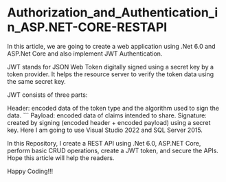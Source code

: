 # Authorization_and_Authentication_in_ASP.NET-CORE-RESTAPI

In this article, we are going to create a web application using .Net 6.0 and ASP.Net Core and also implement JWT Authentication.

JWT stands for JSON Web Token digitally signed using a secret key by a token provider. It helps the resource server to verify the token data using the same secret key.

JWT consists of three parts:

Header: encoded data of the token type and the algorithm used to sign the data. ```
Payload: encoded data of claims intended to share.
Signature: created by signing (encoded header + encoded payload) using a secret key.
Here I am going to use Visual Studio 2022 and SQL Server 2015.


In this Repository, I create a REST API using .Net 6.0, ASP.NET Core, perform basic CRUD operations, create a JWT token, and secure the APIs. Hope this article will help the readers.

Happy Coding!!!
